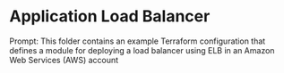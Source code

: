 # Application Load Balancer 

Prompt: This folder contains an example Terraform configuration that defines a module for deploying a load balancer using ELB in an Amazon Web Services (AWS) account